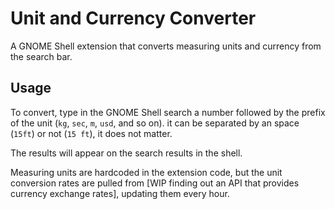 # Unit and Currency Converter

A GNOME Shell extension that converts measuring units and currency from the search bar.

## Usage

To convert, type in the GNOME Shell search a number followed by the prefix of the unit (`kg`, `sec`, `m`, `usd`, and so on). it can be separated by an space (`15ft`) or not (`15 ft`), it does not matter.

The results will appear on the search results in the shell.

Measuring units are hardcoded in the extension code, but the unit conversion rates are pulled from [WIP finding out an API that provides currency exchange rates], updating them every hour.